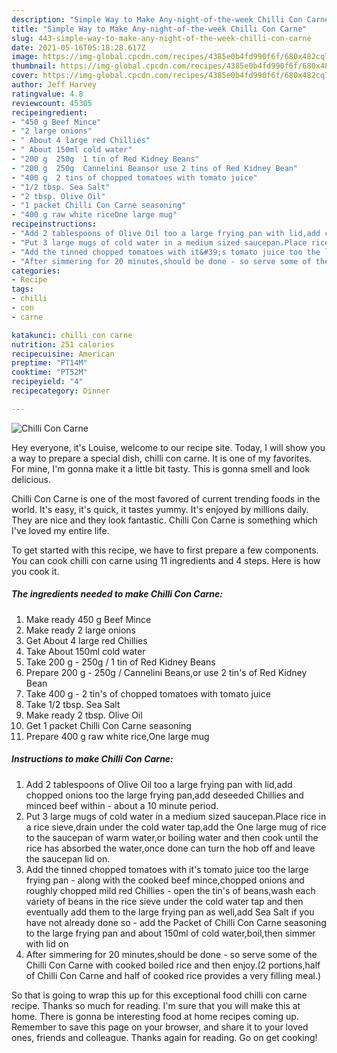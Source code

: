 ```yaml
---
description: "Simple Way to Make Any-night-of-the-week Chilli Con Carne"
title: "Simple Way to Make Any-night-of-the-week Chilli Con Carne"
slug: 443-simple-way-to-make-any-night-of-the-week-chilli-con-carne
date: 2021-05-16T05:18:28.617Z
image: https://img-global.cpcdn.com/recipes/4385e0b4fd990f6f/680x482cq70/chilli-con-carne-recipe-main-photo.jpg
thumbnail: https://img-global.cpcdn.com/recipes/4385e0b4fd990f6f/680x482cq70/chilli-con-carne-recipe-main-photo.jpg
cover: https://img-global.cpcdn.com/recipes/4385e0b4fd990f6f/680x482cq70/chilli-con-carne-recipe-main-photo.jpg
author: Jeff Harvey
ratingvalue: 4.8
reviewcount: 45305
recipeingredient:
- "450 g Beef Mince"
- "2 large onions"
- " About 4 large red Chillies"
- " About 150ml cold water"
- "200 g  250g  1 tin of Red Kidney Beans"
- "200 g  250g  Cannelini Beansor use 2 tins of Red Kidney Bean"
- "400 g  2 tins of chopped tomatoes with tomato juice"
- "1/2 tbsp. Sea Salt"
- "2 tbsp. Olive Oil"
- "1 packet Chilli Con Carne seasoning"
- "400 g raw white riceOne large mug"
recipeinstructions:
- "Add 2 tablespoons of Olive Oil too a large frying pan with lid,add chopped onions too the large frying pan,add deseeded Chillies and minced beef within - about a 10 minute period."
- "Put 3 large mugs of cold water in a medium sized saucepan.Place rice in a rice sieve,drain under the cold water tap,add the One large mug of rice to the saucepan of warm water,or boiling water and then cook until the rice has absorbed the water,once done can turn the hob off and leave the saucepan lid on."
- "Add the tinned chopped tomatoes with it&#39;s tomato juice too the large frying pan - along with the cooked beef mince,chopped onions and roughly chopped mild red Chillies - open the tin&#39;s of beans,wash each variety of beans in the rice sieve under the cold water tap and then eventually add them to the large frying pan as well,add Sea Salt if you have not already done so - add the Packet of Chilli Con Carne seasoning to the large frying pan and about 150ml of cold water,boil,then simmer with lid on"
- "After simmering for 20 minutes,should be done - so serve some of the Chilli Con Carne with cooked boiled rice and then enjoy.(2 portions,half of Chilli Con Carne and half of cooked rice provides a very filling meal.)"
categories:
- Recipe
tags:
- chilli
- con
- carne

katakunci: chilli con carne 
nutrition: 251 calories
recipecuisine: American
preptime: "PT14M"
cooktime: "PT52M"
recipeyield: "4"
recipecategory: Dinner

---
```



![Chilli Con Carne](https://img-global.cpcdn.com/recipes/4385e0b4fd990f6f/680x482cq70/chilli-con-carne-recipe-main-photo.jpg)

Hey everyone, it's Louise, welcome to our recipe site. Today, I will show you a way to prepare a special dish, chilli con carne. It is one of my favorites. For mine, I'm gonna make it a little bit tasty. This is gonna smell and look delicious.



Chilli Con Carne is one of the most favored of current trending foods in the world. It's easy, it's quick, it tastes yummy. It's enjoyed by millions daily. They are nice and they look fantastic. Chilli Con Carne is something which I've loved my entire life.


To get started with this recipe, we have to first prepare a few components. You can cook chilli con carne using 11 ingredients and 4 steps. Here is how you cook it.

<!--inarticleads1-->

##### The ingredients needed to make Chilli Con Carne:

1. Make ready 450 g Beef Mince
1. Make ready 2 large onions
1. Get  About 4 large red Chillies
1. Take  About 150ml cold water
1. Take 200 g - 250g / 1 tin of Red Kidney Beans
1. Prepare 200 g - 250g / Cannelini Beans,or use 2 tin&#39;s of Red Kidney Bean
1. Take 400 g - 2 tin&#39;s of chopped tomatoes with tomato juice
1. Take 1/2 tbsp. Sea Salt
1. Make ready 2 tbsp. Olive Oil
1. Get 1 packet Chilli Con Carne seasoning
1. Prepare 400 g raw white rice,One large mug




<!--inarticleads2-->

##### Instructions to make Chilli Con Carne:

1. Add 2 tablespoons of Olive Oil too a large frying pan with lid,add chopped onions too the large frying pan,add deseeded Chillies and minced beef within - about a 10 minute period.
1. Put 3 large mugs of cold water in a medium sized saucepan.Place rice in a rice sieve,drain under the cold water tap,add the One large mug of rice to the saucepan of warm water,or boiling water and then cook until the rice has absorbed the water,once done can turn the hob off and leave the saucepan lid on.
1. Add the tinned chopped tomatoes with it&#39;s tomato juice too the large frying pan - along with the cooked beef mince,chopped onions and roughly chopped mild red Chillies - open the tin&#39;s of beans,wash each variety of beans in the rice sieve under the cold water tap and then eventually add them to the large frying pan as well,add Sea Salt if you have not already done so - add the Packet of Chilli Con Carne seasoning to the large frying pan and about 150ml of cold water,boil,then simmer with lid on
1. After simmering for 20 minutes,should be done - so serve some of the Chilli Con Carne with cooked boiled rice and then enjoy.(2 portions,half of Chilli Con Carne and half of cooked rice provides a very filling meal.)




So that is going to wrap this up for this exceptional food chilli con carne recipe. Thanks so much for reading. I'm sure that you will make this at home. There is gonna be interesting food at home recipes coming up. Remember to save this page on your browser, and share it to your loved ones, friends and colleague. Thanks again for reading. Go on get cooking!
